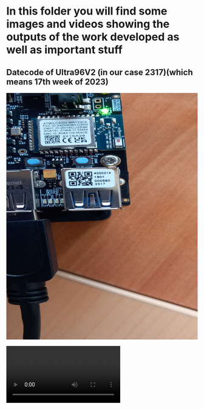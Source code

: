 # In this folder you will find some images and videos showing the outputs of the work developed as well as important stuff
## Datecode of Ultra96V2 (in our case 2317)(which means 17th week of 2023)
<img src="Datecode.jpg" width="650" height="650">

![Camera_Python](Camera_Python.mp4)
